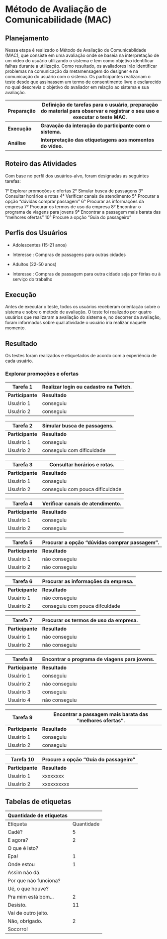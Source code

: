 # Método de Avaliação de Comunicabilidade (MAC) 
## Planejamento
Nessa etapa é realizado o Método de Avaliação de Comunicablidade (MAC), que consiste em uma avaliação onde se baseia na interpretação de um vídeo do usuário utilizando o sistema e tem como objetivo identificar falhas durante a utilização. Como resultado, os avaliadores irão identificar problemas na comunicação da metamensagem do designer e na comunicação do usuário com o sistema.
Os participantes realizariam o teste desde que assinassem um termo de consentimento livre e esclarecido no qual descrevia o objetivo do avaliador em relação ao sistema e sua avaliação.

| Preparação |  Definição de tarefas para o usuário, preparação do material para observar e registrar o seu uso e executar o teste MAC.       |
|------------|--------|
|**Execução**| **Gravação da interação do participante com o sistema.**       |
| **Análise**| **Interpretação das etiquetagens aos momentos do vídeo.**        |
## Roteiro das Atividades
Com base no perfil dos usuários-alvo, foram designadas as seguintes tarefas: 

1° Explorar promoções e ofertas
2° Simular busca de passagens
3° Consultar horários e rotas
4° Verificar canais de atendimento
5° Procurar a opção “dúvidas comprar passagem”
6° Procurar as informações da empresa
7° Procurar os termos de uso da empresa
8° Encontrar o programa de viagens para jovens
9° Encontrar a passagem mais barata das “melhores ofertas”
10° Procure a opção “Guia do passageiro”


## Perfis dos Usuários
* Adolescentes (15-21 anos)
- Interesse : Compras de passagens para outras cidades 
* Adultos (22-50 anos)
- Interesse : Compras de passagem para outra cidade seja por férias ou à serviço do trabalho

## Execução
Antes de executar o teste, todos os usuários receberam orientação sobre o sistema e sobre o método de avaliação.
O teste foi realizado por quatro usuários que realizaram a avaliação do sistema e, no decorrer da avaliação, foram informados sobre qual atividade o usuário iria realizar naquele momento.
## Resultado
Os testes foram realizados e etiquetados de acordo com a experiência de cada usuário.

### Explorar promoções e ofertas
| Tarefa 1    | Realizar login ou cadastro na Twitch.| 
|-------------|---------------|
| **Participante**| **Resultado**     |
| Usuário 1   |  conseguiu    |            
| Usuário 2   |  conseguiu    |            


| Tarefa 2    | Simular busca de passagens.         |            
|-------------|---------------|
| **Participante**| **Resultado**     |
| Usuário 1   | conseguiu             |            
| Usuário 2   |  conseguiu com dificuldade             |            

| Tarefa 3    |Consultar horários e rotas.              |            
|-------------|---------------|
| **Participante**| **Resultado**     |
| Usuário 1   |  conseguiu             |            
| Usuário 2   |  conseguiu com pouca dificuldade             |            

| Tarefa 4    |Verificar canais de atendimento.              |            
|-------------|---------------|
| **Participante**| **Resultado**     |
| Usuário 1   |  conseguiu             |            
| Usuário 2   |  conseguiu             |            


| Tarefa 5    |Procurar a opção “dúvidas comprar passagem”.          |            
|-------------|---------------|
| **Participante**| **Resultado**     |
| Usuário 1   |  não conseguiu             |            
| Usuário 2   |  não conseguiu             |            

| Tarefa 6    | Procurar as informações da empresa.              |            
|-------------|---------------|
| **Participante**| **Resultado**     |
| Usuário 1   |   não conseguiu            |            
| Usuário 2   |  conseguiu com pouca difculdade             |            


| Tarefa 7    |Procurar os termos de uso da empresa.               |            
|-------------|---------------|
| **Participante**| **Resultado**     |
| Usuário 1   |  não conseguiu             |            
| Usuário 2   |  não conseguiu             |            


| Tarefa 8    |Encontrar o programa de viagens para jovens.               |            
|-------------|---------------|
| **Participante**| **Resultado**     |
| Usuário 1   |  conseguiu             |            
| Usuário 2   |  não conseguiu             |            
| Usuário 3   |  conseguiu             |            
| Usuário 4   |  não conseguiu             |  

| Tarefa 9    | Encontrar a passagem mais barata das “melhores ofertas”.           |            
|-------------|---------------|
| **Participante**| **Resultado**     |
| Usuário 1   |  conseguiu             |            
| Usuário 2   |  conseguiu             |            

| Tarefa 10    | Procure a opção “Guia do passageiro”          |
|--------------|---------------|
|**Participante**| **Resultado**      |
| Usuário 1    | xxxxxxxx               |
| Usuário 2    | xxxxxxxxxx             |

## Tabelas de etiquetas
| Quantidade de etiquetas|                |
|------------------------|----------------|
|        Etiqueta        | Quantidade     |
|       Cadê?            |      5         |
|      E agora?          |       2         |
|     O que é isto?      |                |
|      Epa!              |        1        |
|    Onde estou          |        1        |
|     Assim não dá.      |                |
| Por que não funciona?  |                |
| Ué, o que houve?       |                |
|  Pra mim está bom...   |         2       |
|  Desisto.              |        11        |
| Vai de outro jeito.    |                |
|   Não, obrigado.       |        2        |
|  Socorro!              |                |
